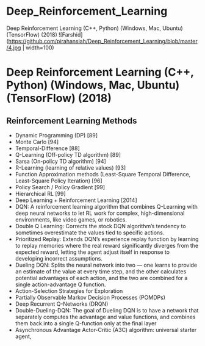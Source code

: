 # Deep_Reinforcement_Learning
Deep Reinforcement Learning (C++, Python) (Windows, Mac, Ubuntu) (TensorFlow) (2018)
![Farshid](https://github.com/pirahansiah/Deep_Reinforcement_Learning/blob/master/4.jpg | width=100)
# Deep Reinforcement Learning (C++, Python) (Windows, Mac, Ubuntu) (TensorFlow) (2018)
## Reinforcement Learning Methods
- Dynamic Programming (DP) [89]
- Monte Carlo [94]
- Temporal-Difference [88]
- Q-Learning (Off-policy TD algorithm) [89]
- Sarsa (On-policy TD algorithm) [94]
- R-Learning (learning of relative values) [93]
- Function Approximation methods (Least-Square Temporal Difference, Least-Square Policy Iteration) [96]
- Policy Search / Policy Gradient [99]
- Hierarchical RL [99]
- Deep Learning + Reinforcement Learning [2014]
- DQN: A reinforcement learning algorithm that combines Q-Learning with deep neural networks to let RL work for complex, high-dimensional environments, like video games, or robotics.
- Double Q Learning: Corrects the stock DQN algorithm’s tendency to sometimes overestimate the values tied to specific actions.
- Prioritized Replay: Extends DQN’s experience replay function by learning to replay memories where the real reward significantly diverges from the expected reward, letting the agent adjust itself in response to developing incorrect assumptions.
- Dueling DQN: Splits the neural network into two — one learns to provide an estimate of the value at every time step, and the other calculates potential advantages of each action, and the two are combined for a single action-advantage Q function.
- Action-Selection Strategies for Exploration
- Partially Observable Markov Decision Processes (POMDPs)
- Deep Recurrent Q-Networks (DRQN)
- Double-Dueling-DQN: The goal of Dueling DQN is to have a network that separately computes the advantage and value functions, and combines them back into a single Q-function only at the final layer
- Asynchronous Advantage Actor-Critic (A3C) algorithm: universal starter agent, 
